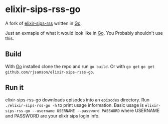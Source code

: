 elixir-sips-rss-go
==================

A fork of [elixir-sips-rss](https://github.com/brkattk/elixir-sips-rss) written in [Go](http://golang.org/).

Just an exmaple of what it would look like in [Go](http://golang.org/). You Probably shouldn't use this.

## Build

With [Go](http://golang.org/) installed clone the repo and run `go build`. Or with `go get` `go get github.com/rjsamson/elixir-sips-rsss-go`.

## Run it

elixir-sips-rss-go downloads episodes into an `episodes` directory. Run `./elixir-sips-rss-go -h` to print usage information. Basic usage is `elixir-sips-rss-go --username USERNAME --password PASSWORD` where USERNAME and PASSWORD are your elixir sips login info.
